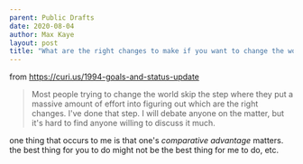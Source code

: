 ```yaml
---
parent: Public Drafts
date: 2020-08-04
author: Max Kaye
layout: post
title: "What are the right changes to make if you want to change the world?"
---
```


from <https://curi.us/1994-goals-and-status-update>

> Most people trying to change the world skip the step where they put a massive amount of effort into figuring out which are the right changes. I've done that step. I will debate anyone on the matter, but it's hard to find anyone willing to discuss it much.

one thing that occurs to me is that one's *comparative advantage* matters.
the best thing for you to do might not be the best thing for me to do, etc.

